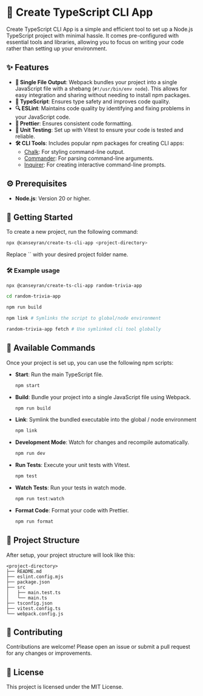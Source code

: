 # 🚀 Create TypeScript CLI App

Create TypeScript CLI App is a simple and efficient tool to set up a Node.js TypeScript project with minimal hassle. It comes pre-configured with essential tools and libraries, allowing you to focus on writing your code rather than setting up your environment.

## ✨ Features

- **📁 Single File Output**: Webpack bundles your project into a single JavaScript file with a shebang (`#!/usr/bin/env node`). This allows for easy integration and sharing without needing to install npm packages.
- **🔷 TypeScript**: Ensures type safety and improves code quality.
- **🔍 ESLint**: Maintains code quality by identifying and fixing problems in your JavaScript code.
- **💅 Prettier**: Ensures consistent code formatting.
- **🧪 Unit Testing**: Set up with Vitest to ensure your code is tested and reliable.
- **🛠️ CLI Tools**: Includes popular npm packages for creating CLI apps:
  - [Chalk](https://www.npmjs.com/package/chalk): For styling command-line output.
  - [Commander](https://www.npmjs.com/package/commander): For parsing command-line arguments.
  - [Inquirer](https://www.npmjs.com/package/inquirer): For creating interactive command-line prompts.

## ⚙️ Prerequisites

- **Node.js**: Version 20 or higher.

## 🚀 Getting Started

To create a new project, run the following command:

```sh
npx @canseyran/create-ts-cli-app <project-directory>
```

Replace \`<project-directory>\` with your desired project folder name.

### 🛠️ Example usage

```sh
npx @canseyran/create-ts-cli-app random-trivia-app

cd random-trivia-app

npm run build

npm link # Symlinks the script to global/node environment

random-trivia-app fetch # Use symlinked cli tool globally
```

## 📜 Available Commands

Once your project is set up, you can use the following npm scripts:

- **Start**: Run the main TypeScript file.

  ```sh
  npm start
  ```

- **Build**: Bundle your project into a single JavaScript file using Webpack.

  ```sh
  npm run build
  ```

- **Link**: Symlink the bundled executable into the global / node environment

  ```sh
  npm link
  ```

- **Development Mode**: Watch for changes and recompile automatically.

  ```sh
  npm run dev
  ```

- **Run Tests**: Execute your unit tests with Vitest.

  ```sh
  npm test
  ```

- **Watch Tests**: Run your tests in watch mode.

  ```sh
  npm run test:watch
  ```

- **Format Code**: Format your code with Prettier.
  ```sh
  npm run format
  ```

## 📂 Project Structure

After setup, your project structure will look like this:

```
<project-directory>
├── README.md
├── eslint.config.mjs
├── package.json
├── src
│   ├── main.test.ts
│   └── main.ts
├── tsconfig.json
├── vitest.config.ts
└── webpack.config.js
```

## 🤝 Contributing

Contributions are welcome! Please open an issue or submit a pull request for any changes or improvements.

## 📄 License

This project is licensed under the MIT License.
